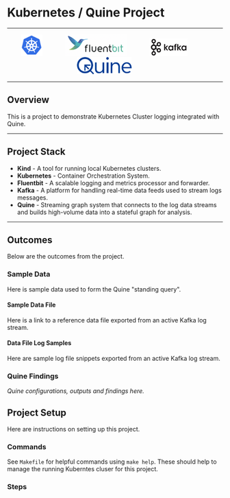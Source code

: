 # Kubernetes / Quine Project

---
<p align="center" width="100%">
<img src="extra/images/Kubernetes_Logo.png" height="50" style="padding-right:50px">

<img src="extra/images/Fluentbit_Logo.png" height="50" style="padding-right:50px">

<img src="extra/images/Kafka_Logo.png" height="40" style="padding-right:50px">

<img src="extra/images/Quine_Logo.svg" height="40" style="padding-right:50px"> 
</p>

---


## Overview

This is a project to demonstrate Kubernetes Cluster logging integrated with Quine.

---
## Project Stack

- **Kind** - A tool for running local Kubernetes clusters.
- **Kubernetes** - Container Orchestration System.
- **Fluentbit** - A scalable logging and metrics processor and forwarder.
- **Kafka** - A platform for handling real-time data feeds used to stream logs messages.
- **Quine** - Streaming graph system that connects to the log data streams and builds high-volume data into a stateful graph for analysis.



---
## Outcomes

Below are the outcomes from the project.

### Sample Data

Here is sample data used to form the Quine "standing query".

#### Sample Data File

Here is a link to a reference data file exported from an active Kafka log stream.


#### Data File Log Samples

Here are sample log file snippets exported from an active Kafka log stream.

### Quine Findings

*Quine configurations, outputs and findings here.*



## Project Setup

Here are instructions on setting up this project.

### Commands

See `Makefile` for helpful commands using `make help`. These should help to manage the running Kuberntes cluser for this project.

### Steps

